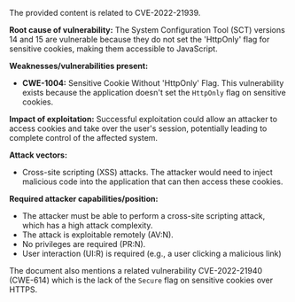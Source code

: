 The provided content is related to CVE-2022-21939.

**Root cause of vulnerability:** The System Configuration Tool (SCT) versions 14 and 15 are vulnerable because they do not set the 'HttpOnly' flag for sensitive cookies, making them accessible to JavaScript.

**Weaknesses/vulnerabilities present:**
*   **CWE-1004:** Sensitive Cookie Without 'HttpOnly' Flag. This vulnerability exists because the application doesn't set the `HttpOnly` flag on sensitive cookies.

**Impact of exploitation:** Successful exploitation could allow an attacker to access cookies and take over the user's session, potentially leading to complete control of the affected system.

**Attack vectors:**
*   Cross-site scripting (XSS) attacks. The attacker would need to inject malicious code into the application that can then access these cookies.

**Required attacker capabilities/position:**
*   The attacker must be able to perform a cross-site scripting attack, which has a high attack complexity.
*   The attack is exploitable remotely (AV:N).
*   No privileges are required (PR:N).
*   User interaction (UI:R) is required (e.g., a user clicking a malicious link)

The document also mentions a related vulnerability CVE-2022-21940 (CWE-614) which is the lack of the `Secure` flag on sensitive cookies over HTTPS.